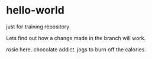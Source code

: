 # hello-world
just for training repository

Lets find out how a change made in the branch will work.

rosie here. chocolate addict. jogs to burn off the calories. 
